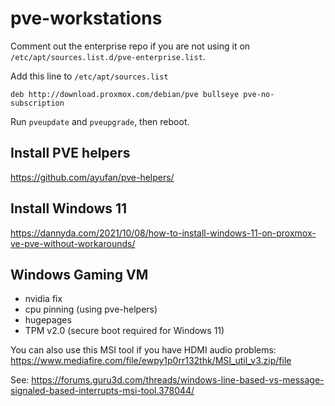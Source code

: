 # pve-workstations

Comment out the enterprise repo if you are not using it on `/etc/apt/sources.list.d/pve-enterprise.list`.

Add this line to `/etc/apt/sources.list`

`deb http://download.proxmox.com/debian/pve bullseye pve-no-subscription`

Run `pveupdate` and `pveupgrade`, then reboot.

## Install PVE helpers

https://github.com/ayufan/pve-helpers/

## Install Windows 11

https://dannyda.com/2021/10/08/how-to-install-windows-11-on-proxmox-ve-pve-without-workarounds/


## Windows Gaming VM

- nvidia fix
- cpu pinning (using pve-helpers)
- hugepages
- TPM v2.0 (secure boot required for Windows 11)

You can also use this MSI tool if you have HDMI audio problems:
https://www.mediafire.com/file/ewpy1p0rr132thk/MSI_util_v3.zip/file

See: https://forums.guru3d.com/threads/windows-line-based-vs-message-signaled-based-interrupts-msi-tool.378044/
